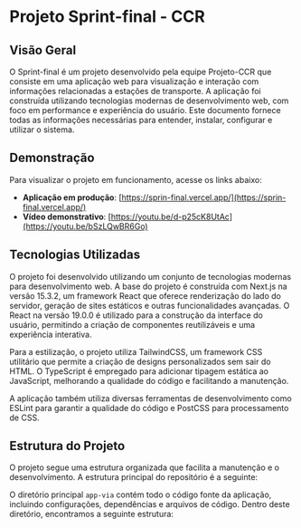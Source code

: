 # Projeto Sprint-final - CCR

## Visão Geral

O Sprint-final é um projeto desenvolvido pela equipe Projeto-CCR que consiste em uma aplicação web para visualização e interação com informações relacionadas a estações de transporte. A aplicação foi construída utilizando tecnologias modernas de desenvolvimento web, com foco em performance e experiência do usuário. Este documento fornece todas as informações necessárias para entender, instalar, configurar e utilizar o sistema.

## Demonstração

Para visualizar o projeto em funcionamento, acesse os links abaixo:

- **Aplicação em produção**: [https://sprin-final.vercel.app/](https://sprin-final.vercel.app/)
- **Vídeo demonstrativo**: [https://youtu.be/d-p25cK8UtAc](https://youtu.be/bSzLQwBR6Go)

## Tecnologias Utilizadas

O projeto foi desenvolvido utilizando um conjunto de tecnologias modernas para desenvolvimento web. A base do projeto é construída com Next.js na versão 15.3.2, um framework React que oferece renderização do lado do servidor, geração de sites estáticos e outras funcionalidades avançadas. O React na versão 19.0.0 é utilizado para a construção da interface do usuário, permitindo a criação de componentes reutilizáveis e uma experiência interativa.

Para a estilização, o projeto utiliza TailwindCSS, um framework CSS utilitário que permite a criação de designs personalizados sem sair do HTML. O TypeScript é empregado para adicionar tipagem estática ao JavaScript, melhorando a qualidade do código e facilitando a manutenção.

A aplicação também utiliza diversas ferramentas de desenvolvimento como ESLint para garantir a qualidade do código e PostCSS para processamento de CSS.

## Estrutura do Projeto

O projeto segue uma estrutura organizada que facilita a manutenção e o desenvolvimento. A estrutura principal do repositório é a seguinte:

O diretório principal `app-via` contém todo o código fonte da aplicação, incluindo configurações, dependências e arquivos de código. Dentro deste diretório, encontramos a seguinte estrutura:

